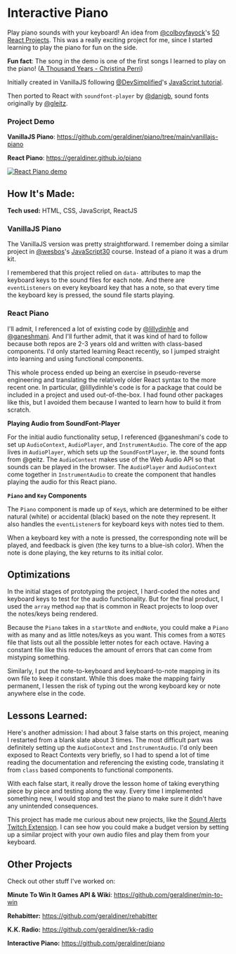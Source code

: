 # Interactive Piano

Play piano sounds with your keyboard! An idea from [@colboyfayock](https://twitter.com/colbyfayock)'s [50 React Projects](https://50reactprojects.com/). This was a really exciting project for me, since I started learning to play the piano for fun on the side.

**Fun fact**: The song in the demo is one of the first songs I learned to play on the piano! ([A Thousand Years - Christina Perri](https://www.youtube.com/watch?v=rtOvBOTyX00))

Initially created in VanillaJS following [@DevSimplified](https://twitter.com/devsimplified)'s [JavaScript tutorial](https://www.youtube.com/watch?v=vjco5yKZpU8).

Then ported to React with `soundfont-player` by [@danigb](https://github.com/danigb/soundfont-player), sound fonts originally by [@gleitz](https://github.com/gleitz/midi-js-soundfonts).

### Project Demo

**VanillaJS Piano**: https://github.com/geraldiner/piano/tree/main/vanillajs-piano

**React Piano**: https://geraldiner.github.io/piano

[![React Piano demo](https://res.cloudinary.com/marcomontalbano/image/upload/v1628839075/video_to_markdown/images/streamable--1od18g-c05b58ac6eb4c4700831b2b3070cd403.jpg)](https://streamable.com/vvkeks "React Piano demo")

## How It's Made:

**Tech used:** HTML, CSS, JavaScript, ReactJS

### VanillaJS Piano

The VanillaJS version was pretty straightforward. I remember doing a similar project in [@wesbos](https://twitter.com/wesbos)'s [JavaScript30](https://javascript30.com/) course. Instead of a piano it was a drum kit.

I remembered that this project relied on `data-` attributes to map the keyboard keys to the sound files for each note. And there are `eventListeners` on every keyboard key that has a note, so that every time the keyboard key is pressed, the sound file starts playing.

### React Piano

I'll admit, I referenced a lot of existing code by [@lillydinhle](https://github.com/lillydinhle/react-piano-component) and [@ganeshmani](https://github.com/ganeshmani/react-piano-hooks). And I'll further admit, that it was kind of hard to follow because both repos are 2-3 years old and written with class-based components. I'd only started learning React recently, so I jumped straight into learning and using functional components.

This whole process ended up being an exercise in pseudo-reverse engineering and translating the relatively older React syntax to the more recent one. In particular, @lillydinhle's code is for a package that could be included in a project and used out-of-the-box. I had found other packages like this, but I avoided them because I wanted to learn how to build it from scratch.

**Playing Audio from SoundFont-Player**

For the initial audio functionality setup, I referenced @ganeshmani's code to set up `AudioContext`, `AudioPlayer`, and `InstrumentAudio`. The core of the app lives in `AudioPlayer`, which sets up the `SoundFontPlayer`, ie. the sound fonts from @geitz. The `AudioContext` makes use of the Web Audio API so that sounds can be played in the browser. The `AudioPlayer` and `AudioContext` come together in `InstrumentAudio` to create the component that handles playing the audio for this React piano.

**`Piano` and `Key` Components**

The `Piano` component is made up of `Key`s, which are determined to be either natural (white) or accidental (black) based on the note they represent. It also handles the `eventListener`s for keyboard keys with notes tied to them.

When a keyboard key with a note is pressed, the corresponding note will be played, and feedback is given (the key turns to a blue-ish color). When the note is done playing, the key returns to its initial color.

## Optimizations

In the initial stages of prototyping the project, I hard-coded the notes and keyboard keys to test for the audio functionality. But for the final product, I used the `array` method `map` that is common in React projects to loop over the notes/keys being rendered.

Because the `Piano` takes in a `startNote` and `endNote`, you could make a `Piano` with as many and as little notes/keys as you want. This comes from a `NOTES` file that lists out all the possible letter notes for each octave. Having a constant file like this reduces the amount of errors that can come from mistyping something.

Similarly, I put the note-to-keyboard and keyboard-to-note mapping in its own file to keep it constant. While this does make the mapping fairly permanent, I lessen the risk of typing out the wrong keyboard key or note anywhere else in the code.

## Lessons Learned:

Here's another admission: I had about 3 false starts on this project, meaning I restarted from a blank slate about 3 times. The most difficult part was definitely setting up the `AudioContext` and `InstrumentAudio`. I'd only been exposed to React Contexts very briefly, so I had to spend a lot of time reading the documentation and referencing the existing code, translating it from `class` based components to functional components.

With each false start, it really drove the lesson home of taking everything piece by piece and testing along the way. Every time I implemented something new, I would stop and test the piano to make sure it didn't have any unintended consequences.

This project has made me curious about new projects, like the [Sound Alerts Twitch Extension](https://soundalerts.com/). I can see how you could make a budget version by setting up a similar project with your own audio files and play them from your keyboard.

## Other Projects

Check out other stuff I've worked on:

**Minute To Win It Games API & Wiki**: https://github.com/geraldiner/min-to-win

**Rehabitter:** https://github.com/geraldiner/rehabitter

**K.K. Radio:** https://github.com/geraldiner/kk-radio

**Interactive Piano:** https://github.com/geraldiner/piano
